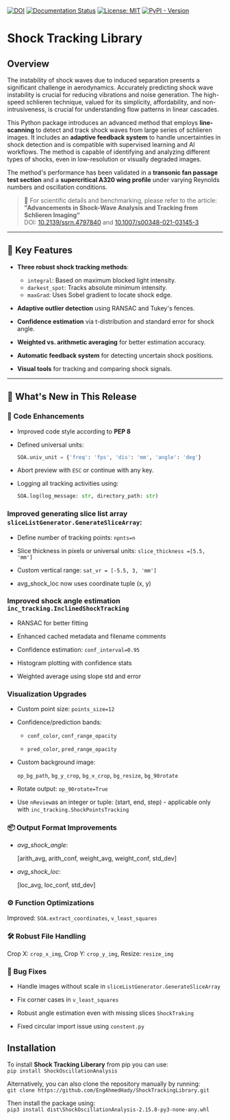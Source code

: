 [![DOI](https://zenodo.org/badge/711672788.svg)](https://zenodo.org/doi/10.5281/zenodo.11197727) [![Documentation Status](https://readthedocs.org/projects/shocktrackinglibrary/badge/?version=latest)](https://shocktrackinglibrary.readthedocs.io/en/latest/?badge=latest) [![License: MIT](https://img.shields.io/badge/License-MIT-yellow.svg)](https://github.com/EngAhmedHady/ShockTrackingLibrary/blob/main/LICENSE)
[![PyPI - Version](https://img.shields.io/pypi/v/ShockOscillationAnalysis)](https://pypi.org/project/ShockOscillationAnalysis)



# Shock Tracking Library

## Overview

The instability of shock waves due to induced separation presents a significant challenge in aerodynamics. Accurately predicting shock wave instability is crucial for reducing vibrations and noise generation. The high-speed schlieren technique, valued for its simplicity, affordability, and non-intrusiveness, is crucial for understanding flow patterns in linear cascades.

This Python package introduces an advanced method that employs **line-scanning** to detect and track shock waves from large series of schlieren images. It includes an **adaptive feedback system** to handle uncertainties in shock detection and is compatible with supervised learning and AI workflows. The method is capable of identifying and analyzing different types of shocks, even in low-resolution or visually degraded images.

The method's performance has been validated in a **transonic fan passage test section** and a **supercritical A320 wing profile** under varying Reynolds numbers and oscillation conditions.

> 📄 For scientific details and benchmarking, please refer to the article:  
> **"Advancements in Shock-Wave Analysis and Tracking from Schlieren Imaging"**  
> DOI: [10.2139/ssrn.4797840](https://dx.doi.org/10.2139/ssrn.4797840) and [10.1007/s00348-021-03145-3](https://doi.org/10.1007/s00348-021-03145-3)

---

## 🚀 Key Features

- **Three robust shock tracking methods**:  
  - `integral`: Based on maximum blocked light intensity.  
  - `darkest_spot`: Tracks absolute minimum intensity.  
  - `maxGrad`: Uses Sobel gradient to locate shock edge.

- **Adaptive outlier detection** using RANSAC and Tukey's fences.

- **Confidence estimation** via t-distribution and standard error for shock angle.

- **Weighted vs. arithmetic averaging** for better estimation accuracy.

- **Automatic feedback system** for detecting uncertain shock positions.

- **Visual tools** for tracking and comparing shock signals.

---

## 🔄 What's New in This Release

### 🔧 Code Enhancements
- Improved code style according to **PEP 8**
- Defined universal units:  
  ```python
  SOA.univ_unit = {'freq': 'fps', 'dis': 'mm', 'angle': 'deg'}

- Abort preview with `ESC` or continue with any key.

- Logging all tracking activities using:

    ```python 
    SOA.log(log_message: str, directory_path: str)

### Improved generating slice list array ``sliceListGenerator.GenerateSliceArray``:

- Define number of tracking points: ``npnts=n``

- Slice thickness in pixels or universal units: ``slice_thickness =[5.5, 'mm']``

- Custom vertical range: ``sat_vr = [-5.5, 3, 'mm']``

- avg_shock_loc now uses coordinate tuple (x, y)

### Improved shock angle estimation ``inc_tracking.InclinedShockTracking``

- RANSAC for better fitting

- Enhanced cached metadata and filename comments

- Confidence estimation: ``conf_interval=0.95``

- Histogram plotting with confidence stats

- Weighted average using slope std and error

### Visualization Upgrades

- Custom point size: ``points_size=12``

- Confidence/prediction bands:

    - ``conf_color``, ``conf_range_opacity``

    - ``pred_color``, ``pred_range_opacity``

- Custom background image:

    ``op_bg_path``, ``bg_y_crop``, ``bg_x_crop``, ``bg_resize``, ``bg_90rotate``

- Rotate output: ``op_90rotate=True``
- Use ``nReview``as an integer or tuple: (start, end, step) - applicable only with ``inc_tracking.ShockPointsTracking``

### 📦 Output Format Improvements

- *avg_shock_angle*:

    [arith_avg, arith_conf, weight_avg, weight_conf, std_dev]

- *avg_shock_loc*:

    [loc_avg, loc_conf, std_dev]


### ⚙️ Function Optimizations

Improved: ``SOA.extract_coordinates``, ``v_least_squares``

### 🛠️ Robust File Handling

Crop X: ``crop_x_img``, Crop Y: ``crop_y_img``, Resize: ``resize_img``

### 🐞 Bug Fixes

- Handle images without scale in ``sliceListGenerator.GenerateSliceArray``

- Fix corner cases in ``v_least_squares``

- Robust angle estimation even with missing slices ``ShockTraking``

- Fixed circular import issue using `constent.py`



## Installation

To install **Shock Tracking Liberary** from pip you can use: <br>
``pip install ShockOscillationAnalysis``

Alternatively, you can also clone the repository manually by running: <br>
``git clone https://github.com/EngAhmedHady/ShockTrackingLibrary.git`` 

Then install the package using: <br>
``pip3 install dist\ShockOscillationAnalysis-2.15.8-py3-none-any.whl``

